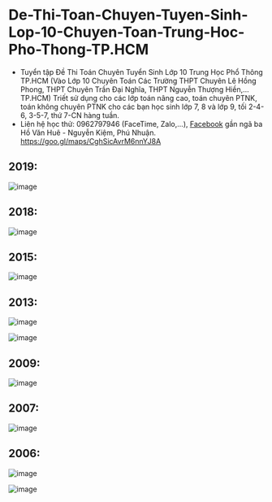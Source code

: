 # De-Thi-Toan-Chuyen-Tuyen-Sinh-Lop-10-Chuyen-Toan-Trung-Hoc-Pho-Thong-TP.HCM
* Tuyển tập Đề Thi Toán Chuyên Tuyển Sinh Lớp 10 Trung Học Phổ Thông TP.HCM (Vào Lớp 10 Chuyên Toán Các Trường THPT Chuyên Lê Hồng Phong, THPT Chuyên Trần Đại Nghĩa, THPT Nguyễn Thượng Hiền,... TP.HCM) Triết sử dụng cho các lớp toán nâng cao, toán chuyên PTNK, toán không chuyên PTNK cho các bạn học sinh lớp 7, 8 và lớp 9, tối 2-4-6, 3-5-7, thứ 7-CN hàng tuần.
* Liên hệ học thử: 0962797946 (FaceTime, Zalo,...), [Facebook](https://www.facebook.com/trietptm) gần ngã ba Hồ Văn Huê - Nguyễn Kiệm, Phú Nhuận.
https://goo.gl/maps/CghSicAvrM6nnYJ8A

## 2019:
![image](https://user-images.githubusercontent.com/526959/212002299-a36b7b91-e0fd-4c63-964d-ceef74169083.png)

## 2018:
![image](https://user-images.githubusercontent.com/526959/169005875-c8f06aa7-056f-47be-80e6-e47695af3821.png)

## 2015:
![image](https://user-images.githubusercontent.com/526959/168962329-8ba7c216-2429-4322-bb53-ae438efff1c1.png)

## 2013:
![image](https://user-images.githubusercontent.com/526959/168249340-cb407726-2bd0-4fa8-b1ca-4aebba9d2c70.png)

![image](https://user-images.githubusercontent.com/526959/168441285-25ebb067-2524-4f78-b92a-d881c62d1f55.png)

## 2009:
![image](https://user-images.githubusercontent.com/526959/217496479-9b390166-4943-4365-8bf1-a2c5f9e6f242.png)

## 2007:
![image](https://user-images.githubusercontent.com/526959/170259623-79a300a8-3e4b-429a-9f94-c616538793c9.png)

## 2006:
![image](https://user-images.githubusercontent.com/526959/170252391-24e89985-ab71-4d89-bb30-b6100c5d49ab.png)

![image](https://user-images.githubusercontent.com/526959/225860034-13985e0b-eaf1-44bc-9dc9-1c8f050255d6.png)








